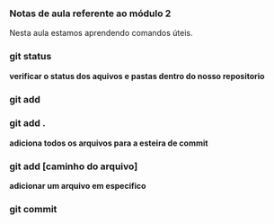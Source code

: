 ### Notas de aula referente ao módulo 2

Nesta aula estamos aprendendo comandos úteis.
### git status
**verificar o status dos aquivos e pastas dentro do nosso repositorio**

### git add


### git add . 
**adiciona todos os arquivos para a esteira de commit**



### git add [caminho do arquivo] 
**adicionar um arquivo em especifico**

### git commit


